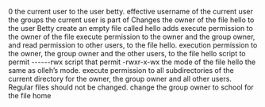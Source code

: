 0 the current user to the user betty.
effective username of the current user
the groups the current user is part of
Changes the owner of the file hello to the user Betty
create an empty file called hello
adds execute permission to the owner of the file
execute permission to the owner and the group owner, and read permission to other users, to the file hello.
 execution permission to the owner, the group owner and the other users, to the file hello
script to permit ------rwx
script that permit -rwxr-x-wx
 the mode of the file hello the same as olleh’s mode.
execute permission to all subdirectories of the current directory for the owner, the group owner and all other users. Regular files should not be changed.
change the group owner to school for the file home
